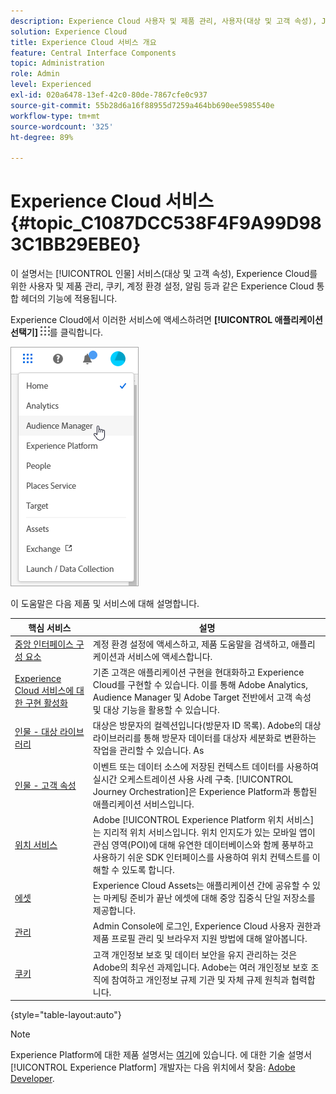 ```yaml
---
description: Experience Cloud 사용자 및 제품 관리, 사용자(대상 및 고객 속성), Journey Orchestration, 오퍼, 장소, Experience Platform 및 모바일 서비스에 대해 알아봅니다.
solution: Experience Cloud
title: Experience Cloud 서비스 개요
feature: Central Interface Components
topic: Administration
role: Admin
level: Experienced
exl-id: 020a6478-13ef-42c0-80de-7867cfe0c937
source-git-commit: 55b28d6a16f88955d7259a464bb690ee5985540e
workflow-type: tm+mt
source-wordcount: '325'
ht-degree: 89%

---
```


# Experience Cloud 서비스 {#topic_C1087DCC538F4F9A99D983C1BB29EBE0}

이 설명서는 [!UICONTROL 인물] 서비스(대상 및 고객 속성), Experience Cloud를 위한 사용자 및 제품 관리, 쿠키, 계정 환경 설정, 알림 등과 같은 Experience Cloud 통합 헤더의 기능에 적용됩니다.

Experience Cloud에서 이러한 서비스에 액세스하려면 **[!UICONTROL 애플리케이션 선택기]** ![서비스 선택기](assets/menu-icon.png)를 클릭합니다.

![Experience Cloud 서비스](assets/platform-core-services.png)

이 도움말은 다음 제품 및 서비스에 대해 설명합니다.

| 핵심 서비스 | 설명 |
|--- |--- |
| [중앙 인터페이스 구성 요소](experience-cloud.md) | 계정 환경 설정에 액세스하고, 제품 도움말을 검색하고, 애플리케이션과 서비스에 액세스합니다. |
| [Experience Cloud 서비스에 대한 구현 활성화](core-services.md) | 기존 고객은 애플리케이션 구현을 현대화하고 Experience Cloud를 구현할 수 있습니다. 이를 통해 Adobe Analytics, Audience Manager 및 Adobe Target 전반에서 고객 속성 및 대상 기능을 활용할 수 있습니다. |
| [인물 - 대상 라이브러리](audience-library.md) | 대상은 방문자의 컬렉션입니다(방문자 ID 목록). Adobe의 대상 라이브러리를 통해 방문자 데이터를 대상자 세분화로 변환하는 작업을 관리할 수 있습니다. As |
| [인물 - 고객 속성](attributes.md) | 이벤트 또는 데이터 소스에 저장된 컨텍스트 데이터를 사용하여 실시간 오케스트레이션 사용 사례 구축. [!UICONTROL Journey Orchestration]은 Experience Platform과 통합된 애플리케이션 서비스입니다. |
| [위치 서비스](https://experienceleague.adobe.com/docs/places/using/home.html?lang=ko-KR) | Adobe [!UICONTROL Experience Platform 위치 서비스]는 지리적 위치 서비스입니다. 위치 인지도가 있는 모바일 앱이 관심 영역(POI)에 대해 유연한 데이터베이스와 함께 풍부하고 사용하기 쉬운 SDK 인터페이스를 사용하여 위치 컨텍스트를 이해할 수 있도록 합니다. |
| [에셋](experience-cloud-assets.md) | Experience Cloud Assets는 애플리케이션 간에 공유할 수 있는 마케팅 준비가 끝난 에셋에 대해 중앙 집중식 단일 저장소를 제공합니다. |
| [관리](admin-getting-started.md) | Admin Console에 로그인, Experience Cloud 사용자 권한과 제품 프로필 관리 및 브라우저 지원 방법에 대해 알아봅니다. |
| [쿠키](cookies-privacy.md) | 고객 개인정보 보호 및 데이터 보안을 유지 관리하는 것은 Adobe의 최우선 과제입니다. Adobe는 여러 개인정보 보호 조직에 참여하고 개인정보 규제 기관 및 자체 규제 원칙과 협력합니다. |

{style="table-layout:auto"}

>[!NOTE]
>
>Experience Platform에 대한 제품 설명서는 [여기](https://experienceleague.adobe.com/docs/experience-platform/landing/home.html?lang=en)에 있습니다. 에 대한 기술 설명서 [!UICONTROL Experience Platform] 개발자는 다음 위치에서 찾음: [Adobe Developer](https://developer.adobe.com/apis).
